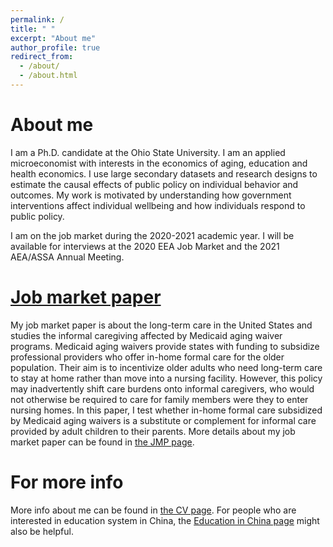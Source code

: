 ```yaml
---
permalink: /
title: " "
excerpt: "About me"
author_profile: true
redirect_from: 
  - /about/
  - /about.html
---
```

About me
======
I am a Ph.D. candidate at the Ohio State University. I am an applied microeconomist with interests in the economics of aging, education and health economics. I use large secondary datasets and research designs to estimate the causal effects of public policy on individual behavior and outcomes. My work is motivated by understanding how government interventions affect individual wellbeing and how individuals respond to public policy. 

I am on the job market during the 2020-2021 academic year. I will be available for interviews at the 2020 EEA Job Market and the 2021 AEA/ASSA  Annual Meeting. 

[Job market paper](https://emmazai.github.io/files/JMP_EmmaZai.pdf)
======
My job market paper is about the long-term care in the United States and studies the informal caregiving affected by Medicaid aging waiver programs.
Medicaid aging waivers provide states with funding to subsidize professional
providers who offer in-home formal care for the older population. Their aim is
to incentivize older adults who need long-term care to stay at home rather than move into
a nursing facility. However, this policy may inadvertently shift care burdens onto informal
caregivers, who would not otherwise be required to care for family members were they to enter
nursing homes. In this paper, I test whether in-home formal care subsidized by Medicaid aging
waivers is a substitute or complement for informal care provided by adult children to their
parents.
More details about my job market paper can be found in [the JMP page](https://emmazai.github.io/jmp/).


For more info
======
More info about me can be found in [the CV page](https://emmazai.github.io/cv/). For people who are interested in education system in China, the [Education in China page](https://emmazai.github.io/educationinchina/) might also be helpful.
